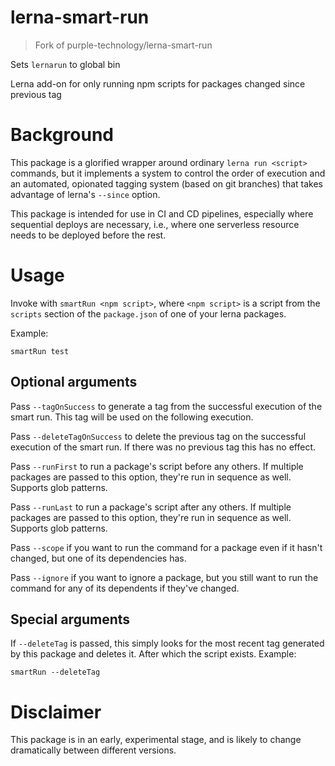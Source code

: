 # lerna-smart-run

> Fork of purple-technology/lerna-smart-run

Sets `lernarun` to global bin

Lerna add-on for only running npm scripts for packages changed since previous tag

# Background

This package is a glorified wrapper around ordinary `lerna run <script>` commands,
but it implements a system to control the order of execution and an automated, opionated
tagging system (based on git branches) that takes advantage of lerna's `--since` option.

This package is intended for use in CI and CD pipelines, especially where sequential
deploys are necessary, i.e., where one serverless resource needs to be deployed
before the rest.

# Usage

Invoke with `smartRun <npm script>`, where `<npm script>` is a script from the
`scripts` section of the `package.json` of one of your lerna packages.

Example:

```
smartRun test
```

## Optional arguments

Pass `--tagOnSuccess` to generate a tag from the successful execution of the smart run.
This tag will be used on the following execution.

Pass `--deleteTagOnSuccess` to delete the previous tag on the successful execution of
the smart run. If there was no previous tag this has no effect.

Pass `--runFirst` to run a package's script before any others. If multiple packages are passed
to this option, they're run in sequence as well. Supports glob patterns.

Pass `--runLast` to run a package's script after any others. If multiple packages are passed
to this option, they're run in sequence as well. Supports glob patterns.

Pass `--scope` if you want to run the command for a package even if it hasn't changed, but one of its
dependencies has.

Pass `--ignore` if you want to ignore a package, but you still want to run the command for
any of its dependents if they've changed.

## Special arguments

If `--deleteTag` is passed, this simply looks for the most recent tag generated by this
package and deletes it. After which the script exists. Example:

```
smartRun --deleteTag
```

# Disclaimer

This package is in an early, experimental stage, and is likely to change dramatically
between different versions.
